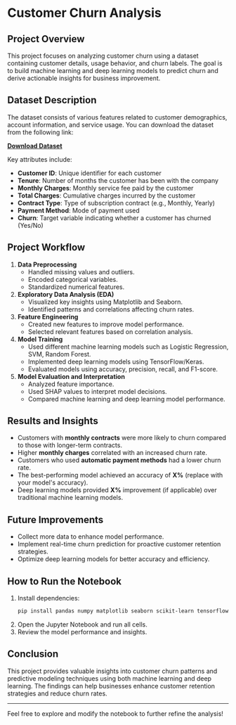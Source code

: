 # Customer Churn Analysis

## Project Overview

This project focuses on analyzing customer churn using a dataset containing customer details, usage behavior, and churn labels. The goal is to build machine learning and deep learning models to predict churn and derive actionable insights for business improvement.

## Dataset Description

The dataset consists of various features related to customer demographics, account information, and service usage. You can download the dataset from the following link:

**[Download Dataset](https://www.kaggle.com/datasets/blastchar/telco-customer-churn)**

Key attributes include:

- **Customer ID**: Unique identifier for each customer
- **Tenure**: Number of months the customer has been with the company
- **Monthly Charges**: Monthly service fee paid by the customer
- **Total Charges**: Cumulative charges incurred by the customer
- **Contract Type**: Type of subscription contract (e.g., Monthly, Yearly)
- **Payment Method**: Mode of payment used
- **Churn**: Target variable indicating whether a customer has churned (Yes/No)

## Project Workflow

1. **Data Preprocessing**
   - Handled missing values and outliers.
   - Encoded categorical variables.
   - Standardized numerical features.
2. **Exploratory Data Analysis (EDA)**
   - Visualized key insights using Matplotlib and Seaborn.
   - Identified patterns and correlations affecting churn rates.
3. **Feature Engineering**
   - Created new features to improve model performance.
   - Selected relevant features based on correlation analysis.
4. **Model Training**
   - Used different machine learning models such as Logistic Regression, SVM, Random Forest.
   - Implemented deep learning models using TensorFlow/Keras.
   - Evaluated models using accuracy, precision, recall, and F1-score.
5. **Model Evaluation and Interpretation**
   - Analyzed feature importance.
   - Used SHAP values to interpret model decisions.
   - Compared machine learning and deep learning model performance.

## Results and Insights

- Customers with **monthly contracts** were more likely to churn compared to those with longer-term contracts.
- Higher **monthly charges** correlated with an increased churn rate.
- Customers who used **automatic payment methods** had a lower churn rate.
- The best-performing model achieved an accuracy of **X%** (replace with your model's accuracy).
- Deep learning models provided **X%** improvement (if applicable) over traditional machine learning models.

## Future Improvements

- Collect more data to enhance model performance.
- Implement real-time churn prediction for proactive customer retention strategies.
- Optimize deep learning models for better accuracy and efficiency.

## How to Run the Notebook

1. Install dependencies:
   ```bash
   pip install pandas numpy matplotlib seaborn scikit-learn tensorflow keras
   ```
2. Open the Jupyter Notebook and run all cells.
3. Review the model performance and insights.

## Conclusion

This project provides valuable insights into customer churn patterns and predictive modeling techniques using both machine learning and deep learning. The findings can help businesses enhance customer retention strategies and reduce churn rates.

---

Feel free to explore and modify the notebook to further refine the analysis!

